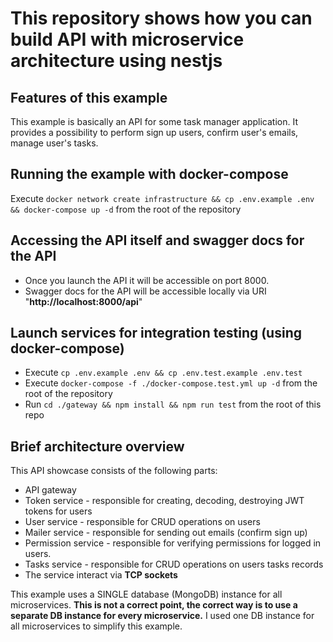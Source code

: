# This repository shows how you can build API with microservice architecture using nestjs
## Features of this example
This example is basically an API for some task manager application. It provides a possibility to perform sign up users, confirm user's emails, manage user's tasks.
## Running the example with docker-compose
Execute `docker network create infrastructure && cp .env.example .env && docker-compose up -d` from the root of the repository
## Accessing the API itself and swagger docs for the API
- Once you launch the API it will be accessible on port 8000.
- Swagger docs for the API will be accessible locally via URI "**http://localhost:8000/api**"
## Launch services for integration testing (using docker-compose)
- Execute `cp .env.example .env && cp .env.test.example .env.test`
- Execute `docker-compose -f ./docker-compose.test.yml up -d` from the root of the repository
- Run `cd ./gateway && npm install && npm run test` from the root of this repo
## Brief architecture overview
This API showcase consists of the following parts:
- API gateway
- Token service - responsible for creating, decoding, destroying JWT tokens for users
- User service - responsible for CRUD operations on users
- Mailer service - responsible for sending out emails (confirm sign up)
- Permission service - responsible for verifying permissions for logged in users.
- Tasks service - responsible for CRUD operations on users tasks records
- The service interact via **TCP sockets**

This example uses a SINGLE database (MongoDB) instance for all microservices. **This is not a correct point, the correct way is to use a separate DB instance for every microservice.** I used one DB instance for all microservices to simplify this example.
